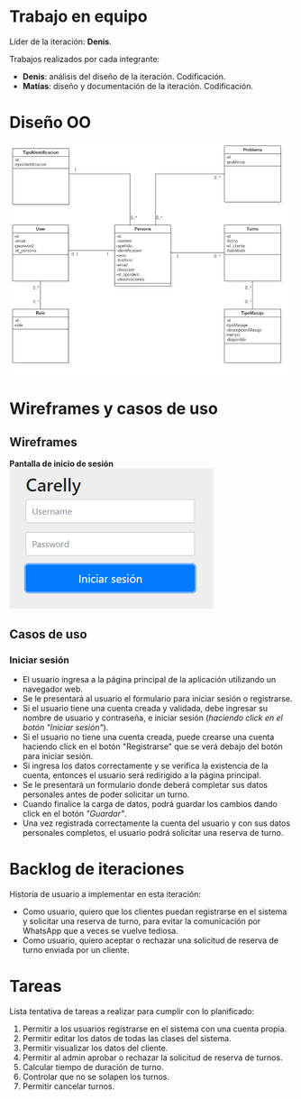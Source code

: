 # Trabajo en equipo
Líder de la iteración: **Denis**.

Trabajos realizados por cada integrante:
* **Denis**: análisis del diseño de la iteración. Codificación.
* **Matías**: diseño y documentación de la iteración. Codificación.

# Diseño OO
![Diagrama de clases](img/clases.jpeg)

# Wireframes y casos de uso
## Wireframes
**Pantalla de inicio de sesión**
![Wireframe](img/1.png)

## Casos de uso

### Iniciar sesión
* El usuario ingresa a la página principal de la aplicación utilizando un navegador web.
* Se le presentará al usuario el formulario para iniciar sesión o registrarse.
* Si el usuario tiene una cuenta creada y validada, debe ingresar su nombre de usuario y contraseña, e iniciar sesión (*haciendo click en el botón "Iniciar sesión"*).
* Si el usuario no tiene una cuenta creada, puede crearse una cuenta haciendo click en el botón "Registrarse" que se verá debajo del botón para iniciar sesión.
* Si ingresa los datos correctamente y se verifica la existencia de la cuenta, entonces el usuario será redirigido a la página principal.
* Se le presentará un formulario donde deberá completar sus datos personales antes de poder solicitar un turno.
* Cuando finalice la carga de datos, podrá guardar los cambios dando click en el botón *"Guardar"*.
* Una vez registrada correctamente la cuenta del usuario y con sus datos personales completos, el usuario podrá solicitar una reserva de turno.

  
# Backlog de iteraciones
Historia de usuario a implementar en esta iteración:
* Como usuario, quiero que los clientes puedan registrarse en el sistema y solicitar una reserva de turno, para evitar la comunicación por WhatsApp que a veces se vuelve tediosa.
* Como usuario, quiero aceptar o rechazar una solicitud de reserva de turno enviada por un cliente.

# Tareas
Lista tentativa de tareas a realizar para cumplir con lo planificado:

1) Permitir a los usuarios registrarse en el sistema con una cuenta propia.
2) Permitir editar los datos de todas las clases del sistema.
3) Permitir visualizar los datos del cliente.
4) Permitir al admin aprobar o rechazar la solicitud de reserva de turnos.
5)  Calcular tiempo de duración de turno.
6)  Controlar que no se solapen los turnos.
7)  Permitir cancelar turnos.